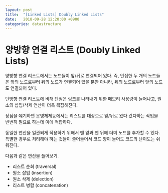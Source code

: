```yaml
---
layout: post
title:  "[Linked Lists] Doubly Linked Lists"
date:   2018-09-28 12:20:00 +0900
categories: datastructure
---
```


# 양방향 연결 리스트 (Doubly Linked Lists)

양방향 연결 리스트에서는 노드들이 앞/뒤로 연결되어 있다. 즉, 인접한 두 개의 노드들은 앞의 노드로부터 뒤의 노드가 연결되어 있을 뿐만 아니라, 뒤의 노드로부터 앞의 노드도 연결되어 있다. 

단방향 연결 리스트에 비해 단점은 링크를 나타내기 위한 메모리 사용량이 늘어나고, 원소의 삽입/삭제 연산이 더욱 복잡해진다.

장점을 얘기하면 운영체제등에서는 리스트를 대상으로 앞/뒤로 왔다 갔다하는 작업을 빈번히 필요로 하는데 이에 적합하다.

동일한 연산을 일관되게 적용하기 위해서 맨 앞과 맨 뒤에 더미 노드를 추가할 수 있다. 특별한 경우로 처리해야 하는 것들이 줄어들어서 코드 양이 늘어도 코드의 난이도는 쉬워진다.

다음과 같은 연산을 풀어보기.

- 리스트 순회 (traversal)
- 원소 삽입 (insertion)
- 원소 삭제 (delection)
- 리스트 병합 (concatenation)